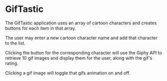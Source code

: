 # GifTastic
The GifTastic application uses an array of cartoon characters and creates buttons for each item in that array.

The user may enter a new cartoon character name and add that character to the list.

Clicking the button for the corresponding character will use the Giphy API to retrieve 10 gif images and display them for the user, along with the gif's rating.

Clicking a gif image will toggle that gifs animation on and off.
